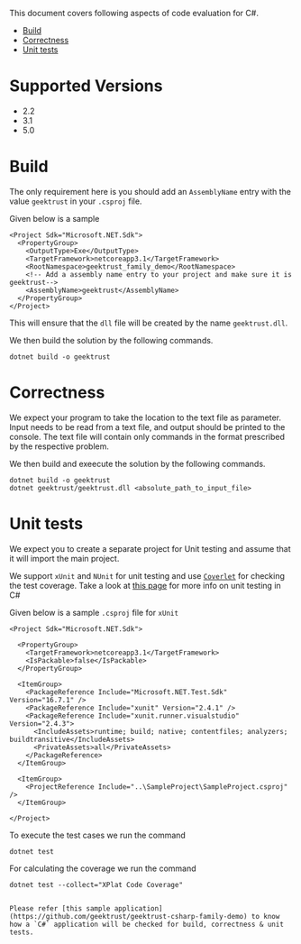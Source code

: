 This document covers following aspects of code evaluation for C#. 

* [Build](#build)
* [Correctness](#correctness)
* [Unit tests](#unit-tests)


# Supported Versions

* 2.2
* 3.1
* 5.0

# Build

The only requirement here is you should add an `AssemblyName` entry with the value `geektrust` in your `.csproj` file. 

Given below is a sample 

```
<Project Sdk="Microsoft.NET.Sdk">
  <PropertyGroup>
    <OutputType>Exe</OutputType>
    <TargetFramework>netcoreapp3.1</TargetFramework>
    <RootNamespace>geektrust_family_demo</RootNamespace>
    <!-- Add a assembly name entry to your project and make sure it is geektrust-->
    <AssemblyName>geektrust</AssemblyName>
  </PropertyGroup>
</Project>
```
This will ensure that the `dll` file will be created by the name `geektrust.dll`. 

We then build the solution by the following commands.

```
dotnet build -o geektrust
```

# Correctness

We expect your program to take the location to the text file as parameter. Input needs to be read from a text file, and output should be printed to the console. The text file will contain only commands in the format prescribed by the respective problem.

We then build and exeecute the solution by the following commands.

```
dotnet build -o geektrust
dotnet geektrust/geektrust.dll <absolute_path_to_input_file>
```

# Unit tests

We expect you to create a separate project for Unit testing and assume that it will import the main project. 

We support `xUnit` and `NUnit` for unit testing and use [`Coverlet`](https://github.com/coverlet-coverage/coverlet) for checking the test coverage. Take a look at [this page](https://docs.microsoft.com/en-us/dotnet/core/testing/) for more info on unit testing in C#

Given below is a sample `.csproj` file for `xUnit` 

```
<Project Sdk="Microsoft.NET.Sdk">

  <PropertyGroup>
    <TargetFramework>netcoreapp3.1</TargetFramework>
    <IsPackable>false</IsPackable>
  </PropertyGroup>

  <ItemGroup>
    <PackageReference Include="Microsoft.NET.Test.Sdk" Version="16.7.1" />
    <PackageReference Include="xunit" Version="2.4.1" />
    <PackageReference Include="xunit.runner.visualstudio" Version="2.4.3">
      <IncludeAssets>runtime; build; native; contentfiles; analyzers; buildtransitive</IncludeAssets>
      <PrivateAssets>all</PrivateAssets>
    </PackageReference>
  </ItemGroup>

  <ItemGroup>
    <ProjectReference Include="..\SampleProject\SampleProject.csproj" />
  </ItemGroup>

</Project>

```

To execute the test cases we run the command 

```
dotnet test
```

For calculating the coverage we run the command

```
dotnet test --collect="XPlat Code Coverage"
```


```

Please refer [this sample application](https://github.com/geektrust/geektrust-csharp-family-demo) to know how a `C#` application will be checked for build, correctness & unit tests.